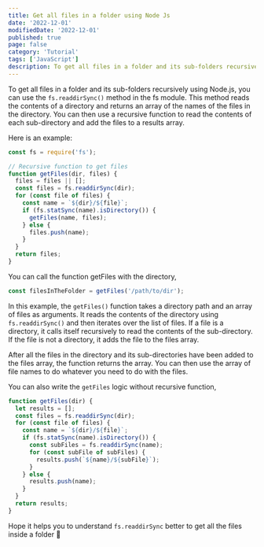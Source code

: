 ```yaml
---
title: Get all files in a folder using Node Js
date: '2022-12-01'
modifiedDate: '2022-12-01'
published: true
page: false
category: 'Tutorial'
tags: ['JavaScript']
description: To get all files in a folder and its sub-folders recursively using Node.js, you can use the fs.readdirSync() method in the fs module.
---
```


To get all files in a folder and its sub-folders recursively using Node.js, you can use the `fs.readdirSync()` method in the fs module. This method reads the contents of a directory and returns an array of the names of the files in the directory. You can then use a recursive function to read the contents of each sub-directory and add the files to a results array.

Here is an example:

```js
const fs = require('fs');

// Recursive function to get files
function getFiles(dir, files) {
  files = files || [];
  const files = fs.readdirSync(dir);
  for (const file of files) {
    const name = `${dir}/${file}`;
    if (fs.statSync(name).isDirectory()) {
      getFiles(name, files);
    } else {
      files.push(name);
    }
  }
  return files;
}
```

You can call the function getFiles with the directory,

```js
const filesInTheFolder = getFiles('/path/to/dir');
```

In this example, the `getFiles()` function takes a directory path and an array of files as arguments. It reads the contents of the directory using `fs.readdirSync()` and then iterates over the list of files. If a file is a directory, it calls itself recursively to read the contents of the sub-directory. If the file is not a directory, it adds the file to the files array.

After all the files in the directory and its sub-directories have been added to the files array, the function returns the array. You can then use the array of file names to do whatever you need to do with the files.

You can also write the `getFiles` logic without recursive function,

```js
function getFiles(dir) {
  let results = [];
  const files = fs.readdirSync(dir);
  for (const file of files) {
    const name = `${dir}/${file}`;
    if (fs.statSync(name).isDirectory()) {
      const subFiles = fs.readdirSync(name);
      for (const subFile of subFiles) {
        results.push(`${name}/${subFile}`);
      }
    } else {
      results.push(name);
    }
  }
  return results;
}
```

Hope it helps you to understand `fs.readdirSync` better to get all the files inside a folder 🥳
